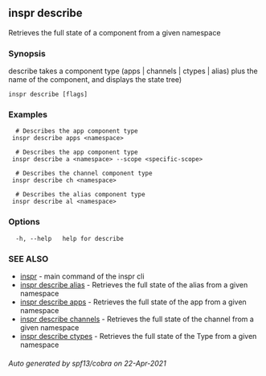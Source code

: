 ## inspr describe

Retrieves the full state of a component from a given namespace

### Synopsis

describe takes a component type (apps | channels | ctypes | alias) plus the name of the component, and displays the state tree)

```
inspr describe [flags]
```

### Examples

```
  # Describes the app component type
 inspr describe apps <namespace>

  # Describes the app component type
 inspr describe a <namespace> --scope <specific-scope>

  # Describes the channel component type
 inspr describe ch <namespace>

  # Describes the alias component type
 inspr describe al <namespace>

```

### Options

```
  -h, --help   help for describe
```

### SEE ALSO

* [inspr](inspr.md)	 - main command of the inspr cli
* [inspr describe alias](inspr_describe_alias.md)	 - Retrieves the full state of the alias from a given namespace
* [inspr describe apps](inspr_describe_apps.md)	 - Retrieves the full state of the app from a given namespace
* [inspr describe channels](inspr_describe_channels.md)	 - Retrieves the full state of the channel from a given namespace
* [inspr describe ctypes](inspr_describe_ctypes.md)	 - Retrieves the full state of the Type from a given namespace

###### Auto generated by spf13/cobra on 22-Apr-2021

